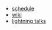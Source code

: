 * [schedule](https://events.ccc.de/congress/2017/Fahrplan/)
* [wiki](https://events.ccc.de/congress/2017/wiki/index.php/Main_Page)
* [lightning talks](https://events.ccc.de/congress/2017/wiki/index.php/Static:Lightning_Talks)
